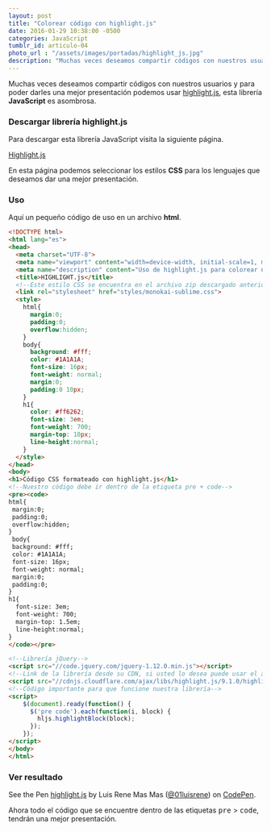 ```yaml
---
layout: post
title: "Colorear código con highlight.js"
date: 2016-01-29 10:38:00 -0500
categories: JavaScript
tumblr_id: articulo-04
photo_url : "/assets/images/portadas/highlight_js.jpg"
description: "Muchas veces deseamos compartir códigos con nuestros usuarios y para poder darles una mejor presentación podemos usar highlight.js esta librería JavaScript es asombrosa"
---
```

Muchas veces deseamos compartir códigos con nuestros usuarios y para poder darles una mejor presentación podemos usar <a class="link" href="https://highlightjs.org/" rel="nofollow">highlight.js</a>, esta librería **JavaScript** es asombrosa.

### Descargar librería highlight.js

Para descargar esta librería JavaScript visita la siguiente página.

<a class="btn btn-link" href="https://highlightjs.org/download/" target="_blank" rel="nofollow">Highlight.js</a>

En esta página podemos seleccionar los estilos **CSS** para los lenguajes que deseamos dar una mejor presentación.

### Uso

Aquí un pequeño código de uso en un archivo **html**.

```html
<!DOCTYPE html>
<html lang="es">
<head>
  <meta charset="UTF-8">
  <meta name="viewport" content="width=device-width, initial-scale=1, maximum-scale=1, user-scalable=no">
  <meta name="description" content="Uso de highlight.js para colorear nuestros códigos.">
  <title>HIGHLIGHT.js</title>
  <!--Este estilo CSS se encuentra en el archivo zip descargado anteriormente; carpeta styles.-->
  <link rel="stylesheet" href="styles/monokai-sublime.css">
  <style>
    html{
      margin:0;
      padding:0;
      overflow:hidden;
    }
    body{
      background: #fff;
      color: #1A1A1A;
      font-size: 16px;
      font-weight: normal;
      margin:0;
      padding:0 10px;
    }
    h1{
      color: #ff6262;
      font-size: 3em;
      font-weight: 700;
      margin-top: 10px;
      line-height:normal;
    }
  </style>
</head>
<body>
<h1>Código CSS formateado con highlight.js</h1>
<!--Nuestro código debe ir dentro de la etiqueta pre + code-->
<pre><code>
html{
 margin:0;
 padding:0;
 overflow:hidden;
}
 body{
 background: #fff;
 color: #1A1A1A;
 font-size: 16px;
 font-weight: normal;
 margin:0;
 padding:0;
}
h1{
  font-size: 3em;
  font-weight: 700;
  margin-top: 1.5em;
  line-height:normal;
}
</code></pre>

<!--Librería jQuery-->
<script src="//code.jquery.com/jquery-1.12.0.min.js"></script>
<!--Link de la librería desde su CDN, si usted lo desea puede usar el archivo js descargado-->
<script src="//cdnjs.cloudflare.com/ajax/libs/highlight.js/9.1.0/highlight.min.js"></script>
<!--Código importante para que funcione nuestra librería-->
<script>
	$(document).ready(function() {
	  $('pre code').each(function(i, block) {
	    hljs.highlightBlock(block);
	  });
	});
</script>
</body>
</html>
```

### Ver resultado

<p data-height="550" data-theme-id="0" data-slug-hash="GZJYmO" data-default-tab="result" data-user="01luisrene" class="codepen">See the Pen <a href="http://codepen.io/01luisrene/pen/GZJYmO/">highlight.js</a> by Luis Rene Mas Mas (<a href="http://codepen.io/01luisrene">@01luisrene</a>) on <a href="http://codepen.io">CodePen</a>.</p>

Ahora todo el código que se encuentre dentro de las etiquetas <kbd>pre</kbd> > <kbd>code</kbd>, tendrán una mejor presentación.
